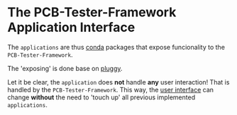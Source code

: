 # The PCB-Tester-Framework Application Interface

The `applications` are thus [conda]() packages that expose funcionality to the `PCB-Tester-Framework`.

The 'exposing' is done base on [pluggy](https://github.com/pytest-dev/pluggy).

Let it be clear, the `application` does **not** handle **any** user interaction! That is handled by the `PCB-Tester-Framework`. This way, the [user interface](https://github.com/ate-org/PCB-Tester/blob/master/software/UserInterface.md) can change **without** the need to 'touch up' all previous implemented `applications`.
